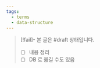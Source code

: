 ```yaml
---
tags:
  - terms
  - data-structure
---
```

> [!fail]- 본 글은 #draft 상태입니다.
> - [ ] 내용 정리
> - [ ] DB 로 옮길 수도 있음
